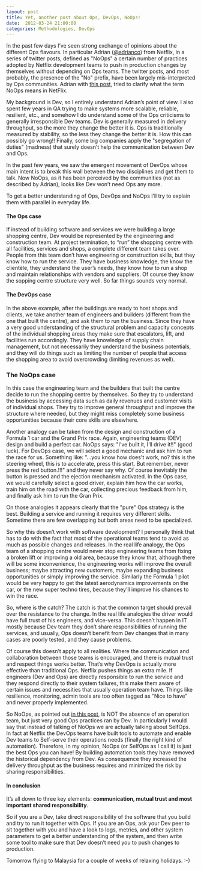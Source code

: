 ```yaml
---
layout: post
title: Yet, another post about Ops, DevOps, NoOps!
date:  2012-03-24 21:00:00
categories: Methodologies, DevOps
---
```



In the past few days I’ve seen strong exchange of opinions about the different Ops flavours. In particular Adrian ([@adrianco](https://twitter.com/adrianco)) from Netflix, in a series of twitter posts, defined as "NoOps" a certain number of practices adopted by Netflix development teams to push in production changes by themselves without depending on Ops teams. The twitter posts, and most probably, the presence of the "No" prefix, have been largely mis-interpreted by Ops communities. Adrian with [this post](http://perfcap.blogspot.co.uk/2012/03/ops-devops-and-noops-at-netflix.html), tried to clarify what the term NoOps means in NetFlix.

My background is Dev, so I entirely understand Adrian’s point of view. I also spent few years in QA trying to make systems more scalable, reliable, resilient, etc., and somehow I do understand some of the Ops criticisms to generally irresponsible Dev teams. Dev is generally measured in delivery throughput, so the more they change the better it is. Ops is traditionally measured by stability, so the less they change the better it is. How this can possibly go wrong!! Finally, some big companies apply the "segregation of duties" (madness) that surely doesn’t help the communication between Dev and Ops.

In the past few years, we saw the emergent movement of DevOps whose main intent is to break this wall between the two disciplines and get them to talk. Now NoOps, as it has been perceived by the communities (not as described by Adrian), looks like Dev won’t need Ops any more.

To get a better understanding of Ops, DevOps and NoOps I’ll try to explain them with parallel in everyday life.

#### The Ops case
If instead of building software and services we were building a large shopping centre, Dev would be represented by the engineering and construction team. At project termination, to “run” the shopping centre with all facilities, services and shops, a complete different team takes over. People from this team don’t have engineering or construction skills, but they know how to run the service. They have business knowledge, the know the clientèle, they understand the user’s needs, they know how to run a shop and maintain relationships with vendors and suppliers. Of course they know the sopping centre structure very well. So far things sounds very normal.

#### The DevOps case
In the above example, after the buildings are ready to host shops and clients, we take another team of engineers and builders (different from the one that built the centre), and ask them to run the business. Since they have a very good understanding of the structural problem and capacity concepts of the individual shopping areas they make sure that escalators, lift, and facilities run accordingly. They have knowledge of supply chain management, but not necessarily they understand the business potentials, and they will do things such as limiting the number of people that access the shopping area to avoid overcrowding (limiting revenues as well).

### The NoOps case
In this case the engineering team and the builders that built the centre decide to run the shopping centre by themselves. So they try to understand the business by accessing data such as daily revenues and customer visits of individual shops. They try to improve general throughput and improve the structure where needed, but they might miss completely some business opportunities because their core skills are elsewhere.

Another analogy can be taken from the design and construction of a Formula 1 car and the Grand Prix race. Again, engineering teams (DEV) design and build a perfect car. NoOps says: "I’ve built it, I’ll drive it!!" (good luck). For DevOps case, we will select a good mechanic and ask him to run the race for us. Something like: "...you know how does't work, no? this is the steering wheel, this is to accelerate, press this start. But remember, never press the red button.!!!" and they never say why. Of course inevitably the button is pressed and the ejection mechanism activated. In the Ops case, we would carefully select a good driver, explain him how the car works, train him on the road with the car, collecting precious feedback from him, and finally ask him to run the Gran Prix.

On those analogies it appears clearly that the "pure" Ops strategy is the best. Building a service and running it requires very different skills. Sometime there are few overlapping but both areas need to be specialized.

So why this doesn’t work with software development? I personally think that has to do with the fact that most of the operational teams tend to avoid as much as possible changes and releases. In the real life analogy, the Ops team of a shopping centre would never stop engineering teams from fixing a broken lift or improving a old area, because they know that, although there will be some inconvenience, the engineering works will improve the overall business; maybe attracting new customers, maybe expanding business opportunities or simply improving the service. Similarly the Formula 1 pilot would be very happy to get the latest aerodynamics improvements on the car, or the new super techno tires, because they’ll improve his chances to win the race.

So, where is the catch? The catch is that the common target should prevail over the resistance to the change. In the real life analogies the driver would have full trust of his engineers, and vice-versa. This doesn’t happen in IT mostly because Dev team they don’t share responsibilities of running the services, and usually, Ops doesn’t benefit from Dev changes that in many cases are poorly tested, and they cause problems.

Of course this doesn’t apply to all realities. Where the communication and collaboration between those teams is encouraged, and there is mutual trust and respect things works better. That’s why DevOps is actually more effective than traditional Ops. Netflix pushes things an extra mile. If engineers (Dev and Ops) are directly responsible to run the service and they respond directly to their system failures, this make them aware of certain issues and necessities that usually operation team have. Things like resilience, monitoring, admin tools are too often tagged as “Nice to have” and never properly implemented.

So NoOps, as pointed out [in this post](https://gist.github.com/jallspaw/2140086), is NOT the absence of an operation team, but just very good Ops practices ran by Dev. In particularly I would say that instead of talking of NoOps we are actually talking about SelfOps. In fact at Netflix the DevOps teams have built tools to automate and enable Dev teams to Self-serve their operations needs (finally the right kind of automation). Therefore, in my opinion, NoOps (or SelfOps as I call it) is just the best Ops you can have! By building automation tools they have removed the historical dependency from Dev. As consequence they increased the delivery throughput as the business requires and minimized the risk by sharing responsibilities.

#### In conclusion

It’s all down to three key elements: __communication, mutual trust and most important shared responsibility__.

So if you are a Dev, take direct responsibility of the software that you build and try to run it together with Ops. If you are an Ops, ask your Dev peer to sit together with you and have a look to logs, metrics, and other system parameters to get a better understanding of the system, and then write some tool to make sure that Dev doesn’t need you to push changes to production.

Tomorrow flying to Malaysia for a couple of weeks of relaxing holidays.  :-)
